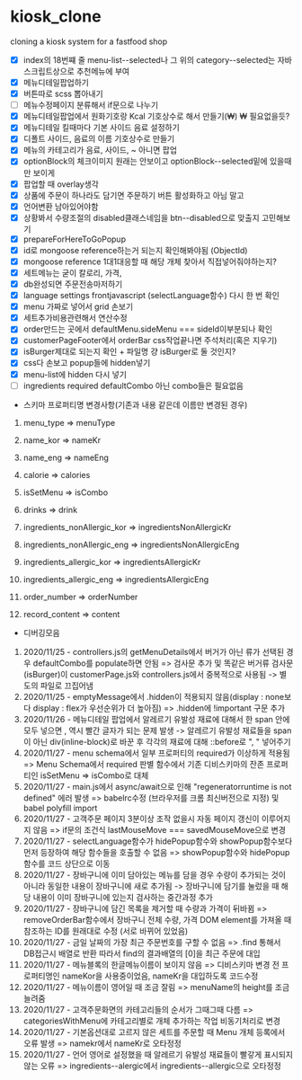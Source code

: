 # kiosk_clone
 cloning a kiosk system for a fastfood shop

- [X] index의 18번쨰 줄 menu-list--selected나 그 위의 category--selected는 자바스크립트상으로 추천메뉴에 부여
- [x] 메뉴디테일팝업하기
- [X] 버튼따로 scss 뽑아내기
- [ ] 메뉴수정페이지 분류해서 if문으로 나누기
- [X] 메뉴디테일팝업에서 원화기호랑 Kcal 기호상수로 해서 만들기(&#8361;) ₩ 필요없을듯?
- [X] 메뉴디테일 킬때마다 기본 사이드 음료 설정하기
- [X] 디폴트 사이드, 음료의 이름 기호상수로 만들기
- [X] 메뉴의 카테고리가 음료, 사이드, ~ 아니면 팝업
- [X] optionBlock의 체크이미지 원래는 안보이고 optionBlock--selected밑에 있을때만 보이게
- [X] 팝업할 때 overlay생각
- [X] 상품에 주문이 하나라도 담기면 주문하기 버튼 활성화하고 아님 말고
- [X] 언어변환 남아있어야함
- [X] 상황봐서 수량조절의 disabled클래스네임을 btn--disabled으로 맞출지 고민해보기
- [X] prepareForHereToGoPopup
- [X] id로 mongoose reference하는거 되는지 확인해봐야됨 (ObjectId)
- [X] mongoose reference 1대1대응할 때 해당 개체 찾아서 직접넣어줘야하는지?
- [X] 세트메뉴는 굳이 칼로리, 가격, 
- [X] db완성되면 주문전송마저하기
- [X] language settings frontjavascript (selectLanguage함수) 다시 한 번 확인
- [X] menu 가짜로 넣어서 grid 손보기
- [X] 세트추가비용관련해서 연산수정
- [X] order만드는 곳에서 defaultMenu.sideMenu === sideId이부분되나 확인
- [X] customerPageFooter에서 orderBar css작업끝나면 주석처리(혹은 지우기)
- [X] isBurger제대로 되는지 확인 + 파일명 걍 isBurger로 둘 것인지?
- [X] css다 손보고 popup들에 hidden넣기
- [X] menu-list에 hidden 다시 넣기
- [ ] ingredients required defaultCombo 아닌 combo들은 필요없음

* 스키마 프로퍼티명 변경사항(기존과 내용 같은데 이름만 변경된 경우)

1. menu_type => menuType
2. name_kor => nameKr
3. name_eng => nameEng
4. calorie => calories
5. isSetMenu => isCombo
6. drinks => drink
7. ingredients_nonAllergic_kor => ingredientsNonAllergicKr
8. ingredients_nonAllergic_eng => ingredientsNonAllergicEng
9. ingredients_allergic_kor => ingredientsAllergicKr
10. ingredients_allergic_eng => ingredientsAllergicEng

11. order_number => orderNumber

12. record_content => content

* 디버깅모음
1. 2020/11/25 - controllers.js의 getMenuDetails에서 버거가 아닌 류가 선택된 경우 defaultCombo를 populate하면 안됨 => 검사문 추가 및 똑같은 버거류 검사문(isBurger)이 customerPage.js와 controllers.js에서 중복적으로 사용됨 -> 별도의 파일로 끄집어냄
2. 2020/11/25 - emptyMessage에서 .hidden이 적용되지 않음(display : none보다 display : flex가 우선순위가 더 높아짐) => .hidden에 !important 구문 추가
3. 2020/11/26 - 메뉴디테일 팝업에서 알레르기 유발성 재료에 대해서 한 span 안에 모두 넣으면 , 역시 빨간 글자가 되는 문제 발생 -> 알레르기 유발성 재료들을 span이 아닌 div(inline-block)로 바꾼 후 각각의 재료에 대해 ::before로 ", " 넣어주기
4. 2020/11/27 - menu schema에서 일부 프로퍼티의 required가 이상하게 적용됨 => Menu Schema에서 required 판별 함수에서 기존 디비스키마의 잔존 프로퍼티인 isSetMenu => isCombo로 대체
5. 2020/11/27 - main.js에서 async/await으로 인해 "regeneratorruntime is not defined" 에러 발생 => babelrc수정 (브라우저를 크롬 최신버전으로 지정) 및 babel polyfill import
6. 2020/11/27 - 고객주문 페이지 3분이상 조작 없을시 자동 페이지 갱신이 이루어지지 않음 => if문의 조건식 lastMouseMove === savedMouseMove으로 변경
7. 2020/11/27 - selectLanguage함수가 hidePopup함수와 showPopup함수보다 먼저 등장하여 해당 함수들을 호출할 수 없음 => showPopup함수와 hidePopup함수를 코드 상단으로 이동
8. 2020/11/27 - 장바구니에 이미 담아있는 메뉴를 담을 경우 수량이 추가되는 것이 아니라 동일한 내용이 장바구니에 새로 추가됨 -> 장바구니에 담기를 눌렀을 때 해당 내용이 이미 장바구니에 있는지 검사하는 중간과정 추가
9. 2020/11/27 - 장바구니에 담긴 목록을 제거할 때 수량과 가격이 뒤바뀜 => removeOrderBar함수에서 장바구니 전체 수량, 가격 DOM element를 가져올 때 참조하는 ID를 원래대로 수정 (서로 바뀌어 있었음)
10. 2020/11/27 - 금일 날짜의 가장 최근 주문번호를 구할 수 없음 => .find 통해서 DB접근시 배열로 반환 따라서 find의 결과배열의 [0]을 최근 주문에 대입
11. 2020/11/27 - 메뉴블록의 한글메뉴이름이 보이지 않음 => 디비스키마 변경 전 프로퍼티명인 nameKor을 사용중이었음, nameKr을 대입하도록 코드수정
12. 2020/11/27 - 메뉴이름이 영어일 때 조금 잘림 => menuName의 height를 조금 늘려줌
13. 2020/11/27 - 고객주문화면의 카테고리들의 순서가 그때그때 다름 => categoriesWithMenu에 카테고리별로 개체 추가하는 작업 비동기처리로 변경
14. 2020/11/27 - 기본옵션대로 고르지 않은 세트를 주문할 때 Menu 개체 등록에서 오류 발생 => namekr에서 nameKr로 오타정정
15. 2020/11/27 - 언어 영어로 설정했을 때 알레르기 유발성 재료들이 빨갛게 표시되지 않는 오류 => ingredients--alergic에서 ingredients--allergic으로 오타정정